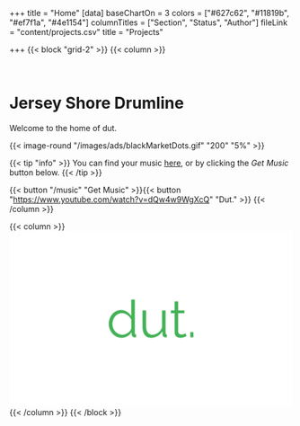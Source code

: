 +++
title = "Home"
[data]
baseChartOn = 3
colors = ["#627c62", "#11819b", "#ef7f1a", "#4e1154"]
columnTitles = ["Section", "Status", "Author"]
fileLink = "content/projects.csv"
title = "Projects"

+++
{{< block "grid-2" >}}
{{< column >}}

<br>

# **Jersey Shore Drumline**

Welcome to the home of dut.

{{< image-round "/images/ads/blackMarketDots.gif" "200" "5%" >}}

{{< tip "info" >}}
You can find your music [here](/music), or by clicking the *Get Music* button below.
{{< /tip >}}

{{< button "/music" "Get Music" >}}{{< button "https://www.youtube.com/watch?v=dQw4w9WgXcQ" "Dut." >}}
{{< /column >}}

{{< column >}}
![diy](/images/dut.png)
{{< /column >}}
{{< /block >}}